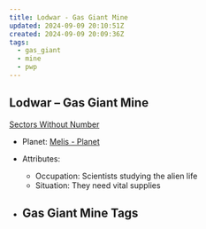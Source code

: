 ```yaml
---
title: Lodwar - Gas Giant Mine
updated: 2024-09-09 20:10:51Z
created: 2024-09-09 20:09:36Z
tags:
  - gas_giant
  - mine
  - pwp
---
```


## Lodwar &ndash; Gas Giant Mine

[Sectors Without Number](https://sectorswithoutnumber.com/sector/bfDcBzTtgpeyLUfwzjio/gasGiantMine/8MpX9Kc2k5trMT7hPzBf)

- Planet: [Melis - Planet](../../../Gaming/StarsWithoutNumber/PiratesWithoutPlunder/Melis%20-%20Planet.md)

- Attributes:
   -   Occupation: Scientists studying the alien life
   -   Situation: They need vital supplies

- Gas Giant Mine Tags
	-  
